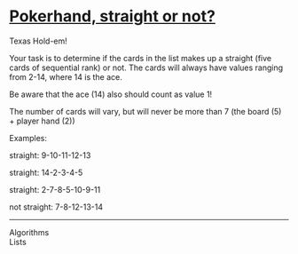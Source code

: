 <div class="description-content p-4">
<h1><a href="https://www.codewars.com/kata/582afcadac2d9baa0900054c/train/java">
Pokerhand, straight or not?</a></h1>
<div class="markdown prose max-w-none mb-8" id="description"><p>Texas Hold-em!</p>
<p>Your task is to determine if the cards in the list makes up a straight (five cards of sequential rank) or not.
The cards will always have values ranging from 2-14, where 14 is the ace.</p>
<p>Be aware that the ace (14) also should count as value 1!</p>
<p>The number of cards will vary, but will never be more than 7 (the board (5) + player hand (2))</p>
<p>Examples:</p>
<p>straight: 9-10-11-12-13</p>
<p>straight: 14-2-3-4-5</p>
<p>straight: 2-7-8-5-10-9-11</p>
<p>not straight: 7-8-12-13-14</p>
</div>
<hr>
<div class="mt-4"><span><i class="icon-moon-tag "></i></span><div class="keyword-tag">Algorithms</div><div class="keyword-tag">Lists</div></div>
</div>